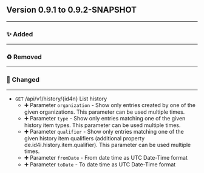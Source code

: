 ## Version 0.9.1 to 0.9.2-SNAPSHOT
---
### :sparkles: Added
---

### :recycle: Removed
---

### :wrench: Changed
---
* `GET` /api/v1/history/{id4n} List history  
  * :heavy_plus_sign: Parameter `organization` - Show only entries created by one of the given organizations. This parameter can be used multiple times.
  * :heavy_plus_sign: Parameter `type` - Show only entries matching one of the given history item types. This parameter can be used multiple times.
  * :heavy_plus_sign: Parameter `qualifier` - Show only entries matching one of the given history item qualifiers (additional property de.id4i.history.item.qualifier). This parameter can be used multiple times.
  * :heavy_plus_sign: Parameter `fromDate` - From date time as UTC Date-Time format
  * :heavy_plus_sign: Parameter `toDate` - To date time as UTC Date-Time format

